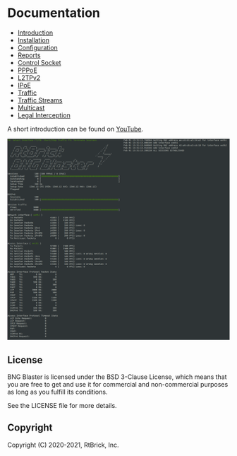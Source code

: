 # Documentation

- [Introduction](intro)
- [Installation](install)
- [Configuration](config)
- [Reports](reports)
- [Control Socket](ctrl)
- [PPPoE](pppoe)
- [L2TPv2](l2tp)
- [IPoE](ipoe)
- [Traffic](traffic)
- [Traffic Streams](streams)
- [Multicast](multicast)
- [Legal Interception](li)

A short introduction can be found on [YouTube](https://youtu.be/EHJ70p0_Sw0 "BNG Blaster").

![BBL Interactive](images/bbl_interactive.png "BNG Blaster (Interactive Mode)")

## License

BNG Blaster is licensed under the BSD 3-Clause License, which means that you are free to get and use it for 
commercial and non-commercial purposes as long as you fulfill its conditions.

See the LICENSE file for more details.

## Copyright

Copyright (C) 2020-2021, RtBrick, Inc.
